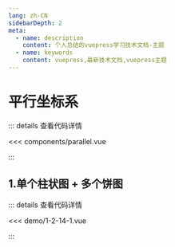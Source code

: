 ```yaml
---
lang: zh-CN
sidebarDepth: 2
meta:
  - name: description
    content: 个人总结的vuepress学习技术文档-主题
  - name: keywords
    content: vuepress,最新技术文档,vuepress主题
---
```


# 平行坐标系

::: details 查看代码详情

<<< components/parallel.vue

:::

## 1.单个柱状图 + 多个饼图

  <Container url="http://localhost:8090/resume/?type=echarts&name=1-2-14-1.vue" />

::: details 查看代码详情

<<< demo/1-2-14-1.vue

:::
